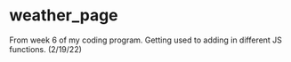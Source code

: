 # weather_page
From week 6 of my coding program. Getting used to adding in different JS functions. (2/19/22)
